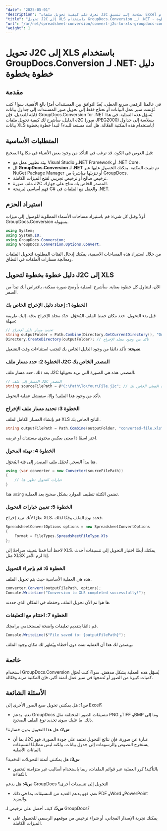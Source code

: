 ```yaml
---
"date": "2025-05-01"
"description": "تعرف على كيفية تحويل ملفات J2C بسلاسة إلى تنسيق Excel باستخدام GroupDocs.Conversion for .NET باستخدام هذا الدليل الشامل."
"title": "تحويل J2C إلى XLS باستخدام GroupDocs.Conversion لـ .NET - دليل خطوة بخطوة"
"url": "/ar/net/spreadsheet-conversion/convert-j2c-to-xls-groupdocs-conversion-net/"
"weight": 1
---
```


# تحويل J2C إلى XLS باستخدام GroupDocs.Conversion لـ .NET: دليل خطوة بخطوة

## مقدمة

في عالمنا الرقمي سريع الخطى، يُعدّ التوافق بين المستندات أمرًا بالغ الأهمية. سواءً كنت تُؤتمت سير عمل البيانات أو تحتاج فقط إلى تحويل صور المستندات إلى جداول بيانات قابلة للتعديل، فإن GroupDocs.Conversion for .NET يُسهّل هذه العملية. في هذا الدليل، سأشرح لك كيفية تحويل ملفات J2C (صور JPEG2000) بسلاسة إلى جداول بيانات XLS باستخدام هذه المكتبة الفعّالة. هل أنت مستعد للبدء؟ لنبدأ خطوة بخطوة!


## المتطلبات الأساسية

قبل الغوص في الكود، قد ترغب في التأكد من وجود بعض الأشياء في مكانها الصحيح:
- بيئة تطوير عمل مع Visual Studio و.NET Framework أو .NET Core.
- ال **GroupDocs.Conversion لـ .NET** تم تثبيت المكتبة. يمكنك الحصول عليها عبر NuGet Package Manager أو تنزيلها مباشرةً من GroupDocs.
- ترخيص صالح أو ترخيص تجريبي لفتح الميزات الكاملة.
- ملف صورة J2C المصدر الخاص بك متاح على جهازك.
- فهم أساسي لبرمجة C# والعمل مع الملفات في .NET.


## استيراد الحزم

أولاً وقبل كل شيء: قم باستيراد مساحات الأسماء المطلوبة للوصول إلى ميزات GroupDocs.Conversion بسهولة.

```csharp
using System;
using System.IO;
using GroupDocs.Conversion;
using GroupDocs.Conversion.Options.Convert;
```

من خلال استيراد هذه المساحات الاسمية، يمكنك إدخال الفئات المطلوبة لتحويل الملفات ومعالجة مسارات الملفات في النطاق.


## دليل خطوة بخطوة لتحويل J2C إلى XLS

الآن، لنتناول كل خطوة بعناية. سأشرح العملية بأوضح صورة ممكنة، بافتراض أنك تبدأ من الصفر.


### الخطوة 1: إعداد دليل الإخراج الخاص بك

قبل بدء التحويل، حدد مكان حفظ الملف المُحوّل. حدّد مجلد الإخراج بدقة. إليك طريقة سهلة:

```csharp
// تحديد مسار دليل الإخراج
string outputFolder = Path.Combine(Directory.GetCurrentDirectory(), "Output");
Directory.CreateDirectory(outputFolder); // تأكد من وجود مجلد الإخراج
```

**نصيحة:** تأكد دائمًا من وجود الدليل الخاص بك لتجنب استثناءات وقت التشغيل. 


### الخطوة 2: حدد مسار ملف J2C المصدر الخاص بك

بعد ذلك، حدد مسار ملف J2C المصدر. هذه هي الصورة التي تريد تحويلها.

```csharp
// المسار إلى ملف J2C المصدر
string sourceFilePath = @"C:\Path\To\Your\File.j2c"; // استبدله بمسار الملف الفعلي الخاص بك
```

تأكد من وجود هذا الملف! وإلا، ستفشل عملية التحويل.


### الخطوة 3: تحديد مسار ملف الإخراج

قم بإنشاء المسار الكامل لملف XLS الناتج الخاص بك.

```csharp
string outputFilePath = Path.Combine(outputFolder, "converted-file.xls");
```

اختر اسمًا ذا معنى يعكس محتوى مستندك أو غرضه.


### الخطوة 4: تهيئة المحول

هنا يبدأ السحر. تُحمّل ملف المصدر إلى فئة المُحوّل.

```csharp
using (var converter = new Converter(sourceFilePath))
{
    // خيارات التحويل تظهر هنا
}
```

هذا `using` تضمن الكتلة تنظيف الموارد بشكل صحيح بعد العملية.


### الخطوة 5: تعيين خيارات التحويل

نظرًا لأنك تريد إخراج XLS، فحدد نوع الملف وفقًا لذلك.

```csharp
SpreadsheetConvertOptions options = new SpreadsheetConvertOptions
{
    Format = FileTypes.SpreadsheetFileType.Xls
};
```

لاحظ أننا قمنا بتعيينه صراحةً إلى XLS. يمكنك أيضًا اختيار التحويل إلى تنسيقات أحدث مثل XLSX إذا لزم الأمر.


### الخطوة 6: قم بإجراء التحويل

هذه هي العملية الأساسية حيث يتم تحويل الملف.

```csharp
converter.Convert(outputFilePath, options);
Console.WriteLine("Conversion to XLS completed successfully!");
```

ها هو! تم الآن تحويل الملف وحفظه في المكان الذي حددته.


### الخطوة 7: اختتام مع التعليقات

قم دائمًا بتقديم تعليقات واضحة لمستخدمي برامجك.

```csharp
Console.WriteLine($"File saved to: {outputFilePath}");
```

ويضمن لك هذا أن العملية تمت دون أخطاء ويُظهر لك مكان وجود الملف.

## خاتمة

استخدام GroupDocs.Conversion يُسهّل هذه العملية بشكل مدهش. سواءً كنت تُحوّل كميات كبيرة من الصور أو تُدمجها في سير عمل أتمتة أكبر، فإن المكتبة مرنة وفعّالة.

## الأسئلة الشائعة

**س1:** هل يمكنني تحويل صيغ الصور الأخرى إلى Excel؟  

- نعم، يدعم GroupDocs تنسيقات الصور المختلفة مثل PNG وTIFF وBMP وما إلى ذلك. ما عليك سوى تحديد نوع الملف الصحيح.

**س2:** هل هذا التحويل بدون خسارة؟  

- بما أن J2C عبارة عن صورة، فإن نتائج التحويل تعتمد على جودة الصورة. فهو يستخرج النصوص والرسومات إلى جدول بيانات، ولكنه ليس مطابقًا لتنسيقات البيانات الأصلية.

**س3:** هل يمكنني أتمتة التحويلات الدفعية؟  

- بالتأكيد! كرر العملية عبر قوائم الملفات، ربما باستخدام أساليب غير متزامنة لتحقيق الكفاءة.

**س4:** هل يدعم GroupDocs التحويل إلى تنسيقات أخرى؟  

- نعم، فهو يدعم العديد من التنسيقات بما في ذلك PDF وWord وPowerPoint والمزيد.

**س5:** كيف أحصل على ترخيص لـ GroupDocs؟  

- يمكنك تجربة الإصدار المجاني، أو شراء ترخيص من موقعهم الرسمي للحصول على الميزات الكاملة.